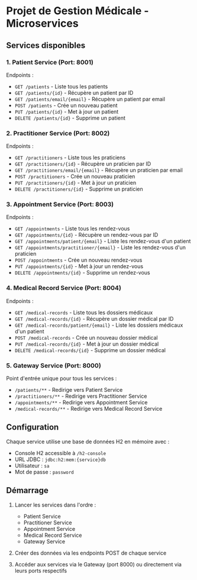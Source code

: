 # Projet de Gestion Médicale - Microservices

## Services disponibles

### 1. Patient Service (Port: 8001)
Endpoints :
- `GET /patients` - Liste tous les patients
- `GET /patients/{id}` - Récupère un patient par ID
- `GET /patients/email/{email}` - Récupère un patient par email
- `POST /patients` - Crée un nouveau patient
- `PUT /patients/{id}` - Met à jour un patient
- `DELETE /patients/{id}` - Supprime un patient

### 2. Practitioner Service (Port: 8002)
Endpoints :
- `GET /practitioners` - Liste tous les praticiens
- `GET /practitioners/{id}` - Récupère un praticien par ID
- `GET /practitioners/email/{email}` - Récupère un praticien par email
- `POST /practitioners` - Crée un nouveau praticien
- `PUT /practitioners/{id}` - Met à jour un praticien
- `DELETE /practitioners/{id}` - Supprime un praticien

### 3. Appointment Service (Port: 8003)
Endpoints :
- `GET /appointments` - Liste tous les rendez-vous
- `GET /appointments/{id}` - Récupère un rendez-vous par ID
- `GET /appointments/patient/{email}` - Liste les rendez-vous d'un patient
- `GET /appointments/practitioner/{email}` - Liste les rendez-vous d'un praticien
- `POST /appointments` - Crée un nouveau rendez-vous
- `PUT /appointments/{id}` - Met à jour un rendez-vous
- `DELETE /appointments/{id}` - Supprime un rendez-vous

### 4. Medical Record Service (Port: 8004)
Endpoints :
- `GET /medical-records` - Liste tous les dossiers médicaux
- `GET /medical-records/{id}` - Récupère un dossier médical par ID
- `GET /medical-records/patient/{email}` - Liste les dossiers médicaux d'un patient
- `POST /medical-records` - Crée un nouveau dossier médical
- `PUT /medical-records/{id}` - Met à jour un dossier médical
- `DELETE /medical-records/{id}` - Supprime un dossier médical

### 5. Gateway Service (Port: 8000)
Point d'entrée unique pour tous les services :
- `/patients/**` - Redirige vers Patient Service
- `/practitioners/**` - Redirige vers Practitioner Service
- `/appointments/**` - Redirige vers Appointment Service
- `/medical-records/**` - Redirige vers Medical Record Service

## Configuration
Chaque service utilise une base de données H2 en mémoire avec :
- Console H2 accessible à `/h2-console`
- URL JDBC : `jdbc:h2:mem:{service}db`
- Utilisateur : `sa`
- Mot de passe : `password`

## Démarrage
1. Lancer les services dans l'ordre :
   - Patient Service
   - Practitioner Service
   - Appointment Service
   - Medical Record Service
   - Gateway Service

2. Créer des données via les endpoints POST de chaque service

3. Accéder aux services via le Gateway (port 8000) ou directement via leurs ports respectifs